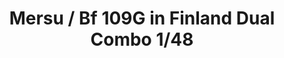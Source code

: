 ---
title: "Mersu / Bf 109G in Finland Dual Combo 1/48"
price: 6400.00 
desc: "LIMITED EDITION, Mersu / Bf 109G in Finland Dual Combo 1/48, razmera: 1/48"
img_path: "/assets/img/11114.jpg"
brand: AMMO
available: true
special_offer: false
new: false
soon: false
cat: "Plasticne-Makete"
subcat: "PM-EDUARD"
subsubcat: ""
---